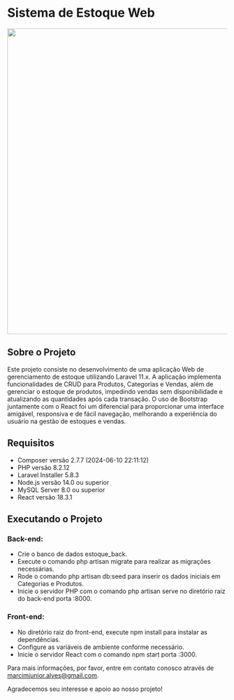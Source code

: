 # Sistema de Estoque Web

<img width="700" src="https://raw.githubusercontent.com/JonathanRaniereM/sistema_otimizacao/main/otimizacao_front/src/views/assets/images/estoque_demonstrativo.gif">

## Sobre o Projeto

Este projeto consiste no desenvolvimento de uma aplicação Web de gerenciamento de estoque utilizando Laravel 11.x. A aplicação implementa funcionalidades de CRUD para Produtos, Categorias e Vendas, além de gerenciar o estoque de produtos, impedindo vendas sem disponibilidade e atualizando as quantidades após cada transação. O uso de Bootstrap juntamente com o React foi um diferencial para proporcionar uma interface amigável, responsiva e de fácil navegação, melhorando a experiência do usuário na gestão de estoques e vendas.


## Requisitos

- Composer versão 2.7.7 (2024-06-10 22:11:12)
- PHP versão 8.2.12
- Laravel Installer 5.8.3
- Node.js versão 14.0 ou superior
- MySQL Server 8.0 ou superior
- React versão 18.3.1


## Executando o Projeto

### Back-end:

- Crie o banco de dados estoque_back.
- Execute o comando php artisan migrate para realizar as migrações necessárias.
- Rode o comando php artisan db:seed para inserir os dados iniciais em Categorias e Produtos.
- Inicie o servidor PHP com o comando php artisan serve no diretório raiz do back-end porta :8000.

### Front-end:

- No diretório raiz do front-end, execute npm install para instalar as dependências.
- Configure as variáveis de ambiente conforme necessário.
- Inicie o servidor React com o comando npm start porta :3000.


Para mais informações, por favor, entre em contato conosco através de marcimjunior.alves@gmail.com.

Agradecemos seu interesse e apoio ao nosso projeto!
